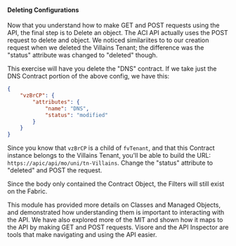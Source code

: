 #### Deleting Configurations
Now that you understand how to make GET and POST requests using the API, the final step is to Delete an object. The ACI API actually uses the POST request to delete and object. We noticed similariites to to our creation request when we deleted the Villains Tenant; the difference was the "status" attribute was changed to "deleted" though.

This exercise will have you delete the "DNS" contract. If we take just the DNS Contract portion of the above config, we have this:
```json
{
    "vzBrCP": {
        "attributes": {
            "name": "DNS",
            "status": "modified"
        }
    }
}
```

Since you know that `vzBrCP` is a child of `fvTenant`, and that this Contract instance belongs to the Villains Tenant, you'll be able to build the URL:
`https://apic/api/mo/uni/tn-Villains`. Change the "status" attribute to "deleted" and POST the request. 

Since the body only contained the Contract Object, the Filters will still exist on the Fabric.

This module has provided more details on Classes and Managed Objects, and demonstrated how understanding them is important to interacting with the API. We have also explored more of the MIT and shown how it maps to the API by making GET and POST requests. Visore and the API Inspector are tools that make navigating and using the API easier.

